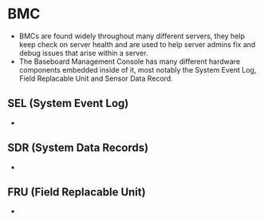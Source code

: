 # BMC
* BMCs are found widely throughout many different servers, they help keep check on server health and are used to help server admins fix and debug issues that arise within a server.
* The Baseboard Management Console has many different hardware components embedded inside of it, most notably the System Event Log, Field Replacable Unit and Sensor Data Record. 

## SEL (System Event Log)
* 

## SDR (System Data Records)
* 

## FRU (Field Replacable Unit)
* 
